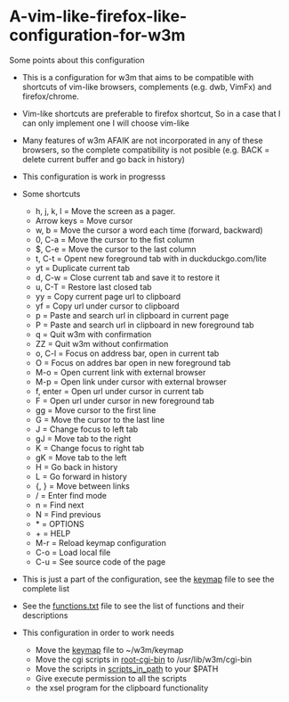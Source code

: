 # A-vim-like-firefox-like-configuration-for-w3m
Some points about this configuration

- This is a configuration for w3m that aims to be compatible with shortcuts of
  vim-like browsers, complements (e.g. dwb, VimFx) and firefox/chrome.
- Vim-like shortcuts are preferable to firefox shortcut, So in a case that I
  can only implement one I will choose vim-like
- Many features of w3m AFAIK are not incorporated in any of these browsers, so
  the complete compatibility is not posible (e.g. BACK = delete current buffer
  and go back in history)
- This configuration is work in progresss
- Some shortcuts

	- h, j, k, l = Move the screen as a pager.
	- Arrow keys = Move cursor
	- w, b       = Move the cursor a word each time (forward, backward)
	- 0, C-a     = Move the cursor to the fist column
	- $, C-e     = Move the cursor to the last column
	- t, C-t     = Opent new foreground tab with in duckduckgo.com/lite
	- yt         = Duplicate current tab
	- d, C-w     = Close current tab and save it to restore it
	- u, C-T     = Restore last closed tab
	- yy         = Copy current page url to clipboard
	- yf         = Copy url under cursor to clipboard
	- p          = Paste and search url in clipboard in current page
	- P          = Paste and search url in clipboard in new foreground tab
	- q          = Quit w3m with confirmation
	- ZZ         = Quit w3m without confirmation
	- o, C-l     = Focus on address bar, open in current tab
	- O          = Focus on addres bar open in new foreground tab
	- M-o        = Open current link with external browser
	- M-p        = Open link under cursor with external browser
	- f, enter   = Open url under cursor in current tab
	- F          = Open url under cursor in new foreground tab
	- gg         = Move cursor to the first line
	- G          = Move the cursor to the last line
	- J          = Change focus to left tab
	- gJ         = Move tab to the right
	- K          = Change focus to right tab
	- gK         = Move tab to the left
	- H          = Go back in history
	- L          = Go forward in history
	- {, }       = Move between links
	- /          = Enter find mode
	- n          = Find next
	- N          = Find previous
	- \*         = OPTIONS
	- \+         = HELP
	- M-r        = Reload keymap configuration
	- C-o        = Load local file
	- C-u        = See source code of the page

- This is just a part of the configuration, see the [keymap](https://github.com/felipesaa/A-vim-like-firefox-like-configuration-for-w3m/blob/master/keymap) file to see the
  complete list
- See the [functions.txt](https://github.com/felipesaa/A-vim-like-firefox-like-configuration-for-w3m/blob/master/documentation/functions.txt) file to see the list of functions and
  their descriptions

- This configuration in order to work needs
	- Move the [keymap](https://github.com/felipesaa/A-vim-like-firefox-like-configuration-for-w3m/blob/master/keymap) file to ~/w3m/keymap
	- Move the cgi scripts in [root-cgi-bin](https://github.com/felipesaa/A-vim-like-firefox-like-configuration-for-w3m/tree/master/root-cgi-bin) to /usr/lib/w3m/cgi-bin
	- Move the scripts in [scripts_in_path](https://github.com/felipesaa/A-vim-like-firefox-like-configuration-for-w3m/tree/master/scripts_in_path) to your $PATH
	- Give execute permission to all the scripts
	- the xsel program for the clipboard functionality

